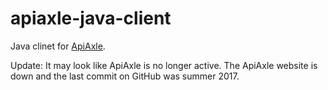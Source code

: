 # apiaxle-java-client

Java clinet for <a href="http://apiaxle.com/">ApiAxle</a>.

Update: It may look like ApiAxle is no longer active. The ApiAxle website is down and the last commit on GitHub was summer 2017.